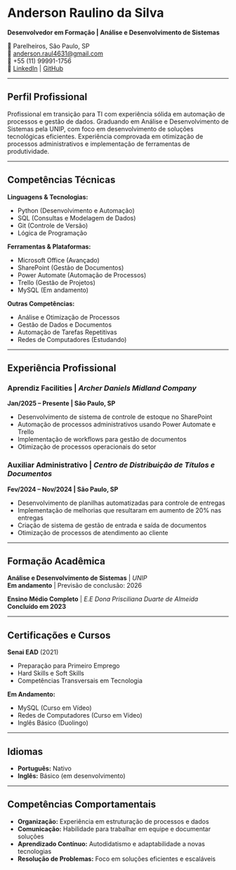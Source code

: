 # Anderson Raulino da Silva

**Desenvolvedor em Formação | Análise e Desenvolvimento de Sistemas**

📍 Parelheiros, São Paulo, SP  
📧 anderson.raul4631@gmail.com  
📱 +55 (11) 99991-1756  
🔗 [LinkedIn](linkedin.com/in/anderson-raulino) | [GitHub](github.com/anderson-raulino)

---

## Perfil Profissional

Profissional em transição para TI com experiência sólida em automação de processos e gestão de dados. Graduando em Análise e Desenvolvimento de Sistemas pela UNIP, com foco em desenvolvimento de soluções tecnológicas eficientes. Experiência comprovada em otimização de processos administrativos e implementação de ferramentas de produtividade.

---

## Competências Técnicas

**Linguagens & Tecnologias:**
- Python (Desenvolvimento e Automação)
- SQL (Consultas e Modelagem de Dados)
- Git (Controle de Versão)
- Lógica de Programação

**Ferramentas & Plataformas:**
- Microsoft Office (Avançado)
- SharePoint (Gestão de Documentos)
- Power Automate (Automação de Processos)
- Trello (Gestão de Projetos)
- MySQL (Em andamento)

**Outras Competências:**
- Análise e Otimização de Processos
- Gestão de Dados e Documentos
- Automação de Tarefas Repetitivas
- Redes de Computadores (Estudando)

---

## Experiência Profissional

### **Aprendiz Facilities** | *Archer Daniels Midland Company*
**Jan/2025 – Presente | São Paulo, SP**
- Desenvolvimento de sistema de controle de estoque no SharePoint
- Automação de processos administrativos usando Power Automate e Trello
- Implementação de workflows para gestão de documentos
- Otimização de processos operacionais do setor

### **Auxiliar Administrativo** | *Centro de Distribuição de Títulos e Documentos*
**Fev/2024 – Nov/2024 | São Paulo, SP**
- Desenvolvimento de planilhas automatizadas para controle de entregas
- Implementação de melhorias que resultaram em aumento de 20% nas entregas
- Criação de sistema de gestão de entrada e saída de documentos
- Otimização de processos de atendimento ao cliente

---

## Formação Acadêmica

**Análise e Desenvolvimento de Sistemas** | *UNIP*  
**Em andamento** | Previsão de conclusão: 2026

**Ensino Médio Completo** | *E.E Dona Prisciliana Duarte de Almeida*  
**Concluído em 2023**

---

## Certificações e Cursos

**Senai EAD** (2021)
- Preparação para Primeiro Emprego
- Hard Skills e Soft Skills
- Competências Transversais em Tecnologia

**Em Andamento:**
- MySQL (Curso em Vídeo)
- Redes de Computadores (Curso em Vídeo)
- Inglês Básico (Duolingo)

---

## Idiomas

- **Português:** Nativo
- **Inglês:** Básico (em desenvolvimento)

---

## Competências Comportamentais

- **Organização:** Experiência em estruturação de processos e dados
- **Comunicação:** Habilidade para trabalhar em equipe e documentar soluções
- **Aprendizado Contínuo:** Autodidatismo e adaptabilidade a novas tecnologias
- **Resolução de Problemas:** Foco em soluções eficientes e escaláveis
